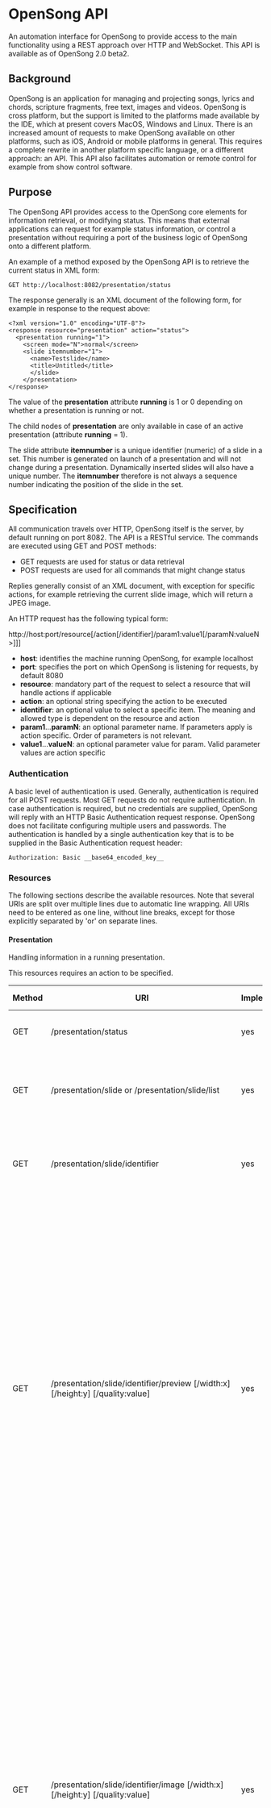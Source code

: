 # OpenSong API

An automation interface for OpenSong to provide access to the main functionality using a REST approach over HTTP and WebSocket. This API is available as of OpenSong 2.0 beta2.

## Background

OpenSong is an application for managing and projecting songs, lyrics and chords, scripture fragments, free text, images and videos. OpenSong is cross platform, but the support is limited to the platforms made available by the IDE, which at present covers MacOS, Windows and Linux. There is an increased amount of requests to make OpenSong available on other platforms, such as iOS, Android or mobile platforms in general. This requires a complete rewrite in another platform specific language, or a different approach: an API. This API also facilitates automation or remote control for example from show control software.

## Purpose

The OpenSong API provides access to the OpenSong core elements for information retrieval, or modifying status. This means that external applications can request for example status information, or control a presentation without requiring a port of the business logic of OpenSong onto a different platform.

An example of a method exposed by the OpenSong API is to retrieve the current status in XML form:

```
GET http://localhost:8082/presentation/status
```

The response generally is an XML document of the following form, for example in response to the request above:

```
<?xml version="1.0" encoding="UTF-8"?>
<response resource="presentation" action="status">
  <presentation running="1">
    <screen mode="N">normal</screen>
    <slide itemnumber="1">
      <name>Testslide</name>
      <title>Untitled</title>
      </slide>
    </presentation>
</response>
```

The value of the **presentation** attribute **running** is 1 or 0 depending on whether a presentation is running or not.

The child nodes of **presentation** are only available in case of an active presentation (attribute **running** = 1).

The slide attribute **itemnumber** is a unique identifier (numeric) of a slide in a set. This number is generated on launch of a presentation and will not change during a presentation. Dynamically inserted slides will also have a unique number. The **itemnumber** therefore is not always a sequence number indicating the position of the slide in the set.

## Specification

All communication travels over HTTP, OpenSong itself is the server, by default running on port 8082. The API is a RESTful service. The commands are executed using GET and POST methods:

- GET requests are used for status or data retrieval
- POST requests are used for all commands that might change status

Replies generally consist of an XML document, with exception for specific actions, for example retrieving the current slide image, which will return a JPEG image.

An HTTP request has the following typical form:

http://host:port/resource[/action[/identifier]/param1:value1[/paramN:valueN>]]]

- **host**: identifies the machine running OpenSong, for example localhost
- **port**: specifies the port on which OpenSong is listening for requests, by default 8080
- **resource**: mandatory part of the request to select a resource that will handle actions if applicable
- **action**: an optional string specifying the action to be executed
- **identifier**: an optional value to select a specific item. The meaning and allowed type is dependent on the resource and action
- **param1**...**paramN**: an optional parameter name. If parameters apply is action specific. Order of parameters is not relevant.
- **value1**...**valueN**: an optional parameter value for param. Valid parameter values are action specific

### Authentication

A basic level of authentication is used. Generally, authentication is required for all POST requests. Most GET requests do not require authentication. In case authentication is required, but no credentials are supplied, OpenSong will reply with an HTTP Basic Authentication request response. OpenSong does not facilitate configuring multiple users and passwords. The authentication is handled by a single authentication key that is to be supplied in the Basic Authentication request header:

```
Authorization: Basic __base64_encoded_key__
```

### Resources

The following sections describe the available resources. Note that several URIs are split over multiple lines due to automatic line wrapping. All URIs need to be entered as one line, without line breaks, except for those explicitly separated by 'or' on separate lines.

#### Presentation

Handling information in a running presentation.

This resources requires an action to be specified.

| Method | URI                                                                                                  | Implemented                       | Response or consequence                                                                                                                                                                                                                                                                                                                                                                                                                                                                                                                                                                                                                                                                                                                                                                                      |
| ------ | ---------------------------------------------------------------------------------------------------- | --------------------------------- | ------------------------------------------------------------------------------------------------------------------------------------------------------------------------------------------------------------------------------------------------------------------------------------------------------------------------------------------------------------------------------------------------------------------------------------------------------------------------------------------------------------------------------------------------------------------------------------------------------------------------------------------------------------------------------------------------------------------------------------------------------------------------------------------------------------ |
| GET    | /presentation/status                                                                                 | yes                               | The status of OpenSong, see the example response above.                                                                                                                                                                                                                                                                                                                                                                                                                                                                                                                                                                                                                                                                                                                                                      |
| GET    | /presentation/slide or /presentation/slide/list                                                      | yes                               | A list of the slides in the current presentation including slide generics (name, title, slide number).                                                                                                                                                                                                                                                                                                                                                                                                                                                                                                                                                                                                                                                                                                       |
| GET    | /presentation/slide/identifier                                                                       | yes                               | The raw XML data of a slide. Identifier is the slide item number as available in the XML provided by the action list.                                                                                                                                                                                                                                                                                                                                                                                                                                                                                                                                                                                                                                                                                        |
| GET    | /presentation/slide/identifier/preview [/width:x] [/height:y] [/quality:value]                       | yes                               | Preview image for slide in JPEG file format. The dimensions of the preview default to the size of the preview on the presentation helper window or 160x120 in case the presentation helper is not active. Optionally specify parameter width to set the width in pixels (max 4096) either or not in combination with parameter height to set the height in pixels (max 4096). Parameter quality optionally can be set to specify the quality of the JPEG preview, 0=lowest quality, 100=highest quality. Identifier is slide item number as available in the XML provided by the action list, or 'current'.                                                                                                                                                                                                  |
| GET    | /presentation/slide/identifier/image [/width:x] [/height:y] [/quality:value]                         | yes                               | Image of slide in JPEG file format. The dimensions of the image default to the size of the present window, which equal the dimensions of the projector screen. Optionally specify parameter width to set the width in pixels (max 4096) either or not in combination with parameter height to set the height in pixels (max 4096). The parameters width and height are not of influence when using the identifier 'current' to retrieve the slide currently at presentation. Parameter quality optionally can be set to specify the quality of the JPEG preview, 0=lowest quality, 100=highest quality. Identifier is slide item number as available in the XML provided by the action list, or 'current'.                                                                                                   |
| POST   | /presentation/slide/song [/folder:name] /song:name [/after:slide_number] [/order:presentation_order] | yes (as of release 2.2, rev. 917) | Inserts a song to the current showing set. Parameter folder value is the name of the folder to load the songs from. Of absent, the song is in the song folder root. Parameter song is the name of the song to load. Parameter after is the slide number position after which the song is to be inserted. When 0, the song will be inserted as first item in the set. When absent, the song will be inserted after the current slide(group). Parameter order specifies the optional verses, chorus, bridge, .. elements from a song that are to be added (this is wat is referred to in the application as 'presentation order'). When absent, the default presentation order of the song will be used. It is allowed to specify more than once verse by using a comma separated list, e.g. 'V1,C,V2,B,V2,V3' |
| POST   | /presentation/slide/scripture/[tbd]                                                                  |                                   | Insert a new scripture (requires additional parameters, to be defined)                                                                                                                                                                                                                                                                                                                                                                                                                                                                                                                                                                                                                                                                                                                                       |
| POST   | /presentation/slide/identifier                                                                       | yes                               | Directly jump to a slide. Identifier is the slide item number as available in the XML provided by the action list.                                                                                                                                                                                                                                                                                                                                                                                                                                                                                                                                                                                                                                                                                           |
| POST   | /presentation/slide/next                                                                             | yes                               | Move over to the next slide                                                                                                                                                                                                                                                                                                                                                                                                                                                                                                                                                                                                                                                                                                                                                                                  |
| POST   | /presentation/slide/previous                                                                         | yes                               | Move over to the previous slide                                                                                                                                                                                                                                                                                                                                                                                                                                                                                                                                                                                                                                                                                                                                                                              |
| POST   | /presentation/slide/first                                                                            | yes                               | Jump to the first slide                                                                                                                                                                                                                                                                                                                                                                                                                                                                                                                                                                                                                                                                                                                                                                                      |
| POST   | /presentation/slide/last                                                                             | yes                               | Jump to the last slide                                                                                                                                                                                                                                                                                                                                                                                                                                                                                                                                                                                                                                                                                                                                                                                       |
| POST   | /presentation/section/next                                                                           | yes                               | Go to next section                                                                                                                                                                                                                                                                                                                                                                                                                                                                                                                                                                                                                                                                                                                                                                                           |
| POST   | /presentation/section/previous                                                                       | yes                               | Go to previous section                                                                                                                                                                                                                                                                                                                                                                                                                                                                                                                                                                                                                                                                                                                                                                                       |
| POST   | /presentation/song/identifier                                                                        | yes                               | Jump to a specific song within the set. Identifier is the song order number.                                                                                                                                                                                                                                                                                                                                                                                                                                                                                                                                                                                                                                                                                                                                 |
| POST   | /presentation/song/current/chorus                                                                    | yes                               | Jump to (first following) chorus within the current song (if applicable in the current song).                                                                                                                                                                                                                                                                                                                                                                                                                                                                                                                                                                                                                                                                                                                |
| POST   | /presentation/song/current/bridge                                                                    | yes                               | Jump to (first following) bridge within the current song (if applicable in the current song).                                                                                                                                                                                                                                                                                                                                                                                                                                                                                                                                                                                                                                                                                                                |
| POST   | /presentation/song/current/prechorus                                                                 | yes                               | Jump to (first following) pre-chorus within the current song (if applicable in the current song).                                                                                                                                                                                                                                                                                                                                                                                                                                                                                                                                                                                                                                                                                                            |
| POST   | /presentation/song/current/tag                                                                       | yes                               | Jump to (first following) tag within the current song (if applicable in the current song).                                                                                                                                                                                                                                                                                                                                                                                                                                                                                                                                                                                                                                                                                                                   |
| POST   | /presentation/song/current/verse/verse:number                                                        | yes                               | Jump to a specific verse within the current song (if applicable in the current song).                                                                                                                                                                                                                                                                                                                                                                                                                                                                                                                                                                                                                                                                                                                        |
| POST   | /presentation/screen/normal                                                                          | yes                               | Switch (back) to normal screen display mode.                                                                                                                                                                                                                                                                                                                                                                                                                                                                                                                                                                                                                                                                                                                                                                 |
| POST   | /presentation/screen/[toggle_]black                                                                  | yes                               | Show black screen. If current screen is black screen, switch to normal screen.                                                                                                                                                                                                                                                                                                                                                                                                                                                                                                                                                                                                                                                                                                                               |
| POST   | /presentation/screen/[toggle_]white                                                                  | yes                               | Show white screen. If current screen is white screen, switch to normal screen.                                                                                                                                                                                                                                                                                                                                                                                                                                                                                                                                                                                                                                                                                                                               |
| POST   | /presentation/screen/[toggle_]hide                                                                   | yes                               | Show current background (hide text). If current screen mode is hide, switch to normal screen.                                                                                                                                                                                                                                                                                                                                                                                                                                                                                                                                                                                                                                                                                                                |
| POST   | /presentation/screen/[toggle_]logo                                                                   | yes                               | Show logo over current screen. If logo is displayed, switch to normal screen.                                                                                                                                                                                                                                                                                                                                                                                                                                                                                                                                                                                                                                                                                                                                |
| POST   | /presentation/screen/[toggle_]freeze                                                                 | yes                               | Freeze current screen, do not update screen changes. If current screen mode is freeze screen, switch to normal screen.                                                                                                                                                                                                                                                                                                                                                                                                                                                                                                                                                                                                                                                                                       |
| POST   | /presentation/screen/alert/message:text                                                              | yes                               | Shows alert on screen. Parameter message, text value is the text message to be shown. When the parameter is absent or empty, the currently showing alert (if any) will be removed. You can use plain (ascii) text, or - as of as of release 2.2, rev. 918 - UTF-8.                                                                                                                                                                                                                                                                                                                                                                                                                                                                                                                                           |
| POST   | /presentation/close                                                                                  | yes                               | End the current running presentation (without interactive user confirmation).                                                                                                                                                                                                                                                                                                                                                                                                                                                                                                                                                                                                                                                                                                                                |

#### Song

Exchanging song related data.

| Method | URI                                                          | Implemented     | Response or consequence                                      |
| ------ | ------------------------------------------------------------ | --------------- | ------------------------------------------------------------ |
| GET    | /song or /song/list[/folder:name]                            | yes             | A list of all songs in the root song directory, or the song in the folder specified by the parameter 'folder'. |
| GET    | /song/[detail]/identifier[/folder:name]                      | yes             | The raw XML of a song.                                       |
| GET    | /song/folders                                                | yes             | A list with the names of the available song folders.         |
| POST   | /song/load/identifier[/folder:name]                          | yes (2.0 final) | Loads the song specified by the song name as identifier.     |
| POST   | /song/present/identifier[/folder:name][/slide:index][/display:mode]/slide:index | yes (2.0 final) | Starts a presentation using the song specified by the set name as identifier. Optionally a starting slide can be specified. Omission of the parameter has the same effect as using slide:1. The optional display parameter determines the display mode where 1 is single display and 2 is dual display (launching presentation helper). Dual display is default. The slide and display parameters can be swapped and both are optional. [As of 3.5: The slide parameter designates the slide number in the song, ignoring the automatic blank that may be inserted if "Insert Blank Slides Between Set Items" is selected in the Presentation Settings Options in the program. Before 3.5, the slide parameter had no effect due to a bug.] |

#### Set

Exchanging set related data.

| Method | URI                                                  | Implemented     | Response or consequence                                      |
| ------ | ---------------------------------------------------- | --------------- | ------------------------------------------------------------ |
| GET    | /set or /set/list                                    | yes             | A list with the names of all available sets.                 |
| GET    | /set/slide/identifier                                | yes             | A list of slides in the set specified by the set name as identifier. A short summary per slide will be returned. For full slide details, specify a slide by index, see next. |
| GET    | /set/slide/identifier/slide:index                    | yes             | The full (raw) slide contents from the set specified by the set name as identifier and the slide index as parameter. |
| POST   | /set/load/identifier                                 | yes (2.0 final) | Loads the set specified by the set name as identifier.       |
| POST   | /set/present/identifier[/slide:index][/display:mode][/countblanks:{true, false}] | yes (2.0 final) (countblanks implemented in 3.5) | Starts a presentation using the set specified by the set name as identifier. Optionally a starting slide can be specified. Omission of the parameter has the same effect as using slide:1. The optional display parameter determines the display mode where 1 is single display and 2 is dual display (launching presentation helper). Dual display is default. Parameter slide and parameter display can be swapped and both are optional. The countblanks parameter determines if the value of the slide parameter includes blanks that may be automatically inserted (controlled by Presentation Options in the program). If false (the default), the slide index will only include slides that are defined in the set.|

#### WebSocket

This resource provides access to the websocket interface. Using websockets enables bidirectional communication and status pushing from OpenSong to the client instead of polling using the actions listed above.

To initiate a websocket session, connect the client to

```
ws://host:port/ws
```

The socket interface provides full interactive access to all resources by sending the regular URI request as text data to OpenSong:

```
resource[/action[/identifier][/param1:value1[/paramN:valueN]]]
```

The websocket implementation is basic and limited to sending complete data frames for text or binary data using the approved WebSocket specification [RFC 6455](http://tools.ietf.org/html/rfc6455). At present the implemented functionality is fully backwards compatible to draft [hybi-10](http://tools.ietf.org/html/draft-ietf-hybi-thewebsocketprotocol-10). Secure websockets (wss) are not supported.

The websocket connection is not authenticated, therefore actions that modify the state of OpenSong, such as loading a set or changing a slide are not allowed. This means that the ws resource allows all GET actions, plus the ws resource actions:

| URI                        | Implemented | Activity                                                                                                      |
| -------------------------- | ----------- | ------------------------------------------------------------------------------------------------------------- |
| /ws/subscribe/identifier   | yes         | Activates notifications for a specific topic, generally identical to a resource name. Supported: presentation |
| /ws/unsubscribe/identifier | yes         | Deactivates notifications for a specific topic, genarally identical to a resource name.                       |

